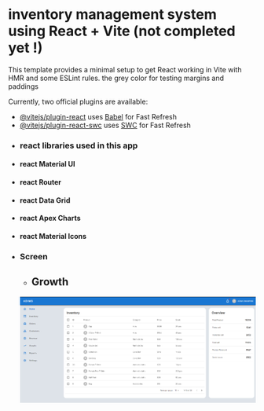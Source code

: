 # inventory management system using React + Vite (not completed yet !)

This template provides a minimal setup to get React working in Vite with HMR and some ESLint rules.
the grey color for testing margins and paddings

Currently, two official plugins are available:

- [@vitejs/plugin-react](https://github.com/vitejs/vite-plugin-react/blob/main/packages/plugin-react/README.md) uses [Babel](https://babeljs.io/) for Fast Refresh
- [@vitejs/plugin-react-swc](https://github.com/vitejs/vite-plugin-react-swc) uses [SWC](https://swc.rs/) for Fast Refresh
- ### react libraries used in this app
- #### react Material UI
- #### react Router
- #### react Data Grid
- #### react Apex Charts
- #### react Material Icons
- ### Screen
  - ## Growth
  ![click me](https://github.com/IMDADMI/inventory-management-system/blob/7-growth-part/src/assets/Home.PNG?raw=true)
